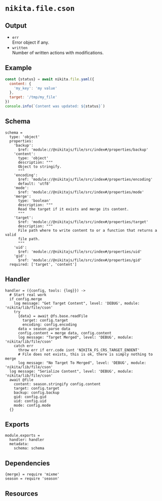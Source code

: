 
# `nikita.file.cson`

## Output

* `err`   
  Error object if any.   
* `written`   
  Number of written actions with modifications.   

## Example

```js
const {status} = await nikita.file.yaml({
  content: {
    'my_key': 'my value'
  },
  target: '/tmp/my_file'
})
console.info(`Content was updated: ${status}`)
```

## Schema

    schema =
      type: 'object'
      properties:
        'backup':
          $ref: 'module://@nikitajs/file/src/index#/properties/backup'
        'content':
          type: 'object'
          description: """
          Object to stringify.
          """
        'encoding':
          $ref: 'module://@nikitajs/file/src/index#/properties/encoding'
          default: 'utf8'
        'mode':
          $ref: 'module://@nikitajs/file/src/index#/properties/mode'
        'merge':
          type: 'boolean'
          description: """
          Read the target if it exists and merge its content.
          """
        'target':
          $ref: 'module://@nikitajs/file/src/index#/properties/target'
          description: """
          File path where to write content to or a function that returns a valid
          file path.
          """
        'uid':
          $ref: 'module://@nikitajs/file/src/index#/properties/uid'
        'gid':
          $ref: 'module://@nikitajs/file/src/index#/properties/gid'
      required: ['target', 'content']

## Handler

    handler = ({config, tools: {log}}) ->
      # Start real work
      if config.merge
        log message: "Get Target Content", level: 'DEBUG', module: 'nikita/lib/file/cson'
        try
          {data} = await @fs.base.readFile
            target: config.target
            encoding: config.encoding
          data = season.parse data
          config.content = merge data, config.content
          log message: "Target Merged", level: 'DEBUG', module: 'nikita/lib/file/cson'
        catch err
          throw err if err.code isnt 'NIKITA_FS_CRS_TARGET_ENOENT'
          # File does not exists, this is ok, there is simply nothing to merge
          log message: "No Target To Merged", level: 'DEBUG', module: 'nikita/lib/file/cson'
      log message: "Serialize Content", level: 'DEBUG', module: 'nikita/lib/file/cson'
      await @file
        content: season.stringify config.content
        target: config.target
        backup: config.backup
        gid: config.gid
        uid: config.uid
        mode: config.mode
      {}

## Exports

    module.exports =
      handler: handler
      metadata:
        schema: schema

## Dependencies

    {merge} = require 'mixme'
    season = require 'season'

## Resources

[season]: https://www.npmjs.com/package/season
